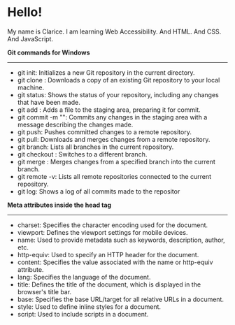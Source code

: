 # Hello!
My name is Clarice. I am learning Web Accessibility. And HTML. And CSS. And JavaScript.

<strong>Git commands for Windows</strong>
<hr>
<ul>
  <li>git init: Initializes a new Git repository in the current directory.</li>
  <li>git clone <repository_url>: Downloads a copy of an existing Git repository to your local machine.</li>
  <li>git status: Shows the status of your repository, including any changes that have been made.</li>
  <li>git add <file>: Adds a file to the staging area, preparing it for commit.</li>
  <li>git commit -m "<commit_message>": Commits any changes in the staging area with a message describing the changes made.</li>
  <li>git push: Pushes committed changes to a remote repository.</li>
  <li>git pull: Downloads and merges changes from a remote repository.</li>
  <li>git branch: Lists all branches in the current repository.</li>
  <li>git checkout <branch_name>: Switches to a different branch.</li>
  <li>git merge <branch_name>: Merges changes from a specified branch into the current branch.</li>
  <li>git remote -v: Lists all remote repositories connected to the current repository.</li>
  <li>git log: Shows a log of all commits made to the repositor</li>
</ul>

<strong>Meta attributes inside the head tag</strong>
<hr>
<ul>
  <li>charset: Specifies the character encoding used for the document.
  <li>viewport: Defines the viewport settings for mobile devices.
  <li>name: Used to provide metadata such as keywords, description, author, etc.
  <li>http-equiv: Used to specify an HTTP header for the document.
  <li>content: Specifies the value associated with the name or http-equiv attribute.
  <li>lang: Specifies the language of the document.
  <li>title: Defines the title of the document, which is displayed in the browser's title bar.
  <li>base: Specifies the base URL/target for all relative URLs in a document.
  <li>style: Used to define inline styles for a document.
  <li>script: Used to include scripts in a document.
 </ul>
